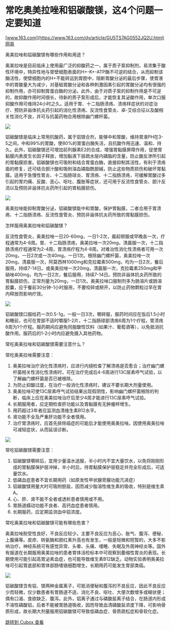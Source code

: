 常吃奥美拉唑和铝碳酸镁，这4个问题一定要知道
======================

[www.163.com](https://www.163.com/dy/article/GU5TS7AG0552JQ2U.html)网易

奥美拉唑和铝碳酸镁有哪些作用和用途？

奥美拉唑是目前临床上使用最广泛的抑酸药之一，属于质子泵抑制剂，易浓集于酸性环境中，特异性地与胃壁细胞表面的H+-K+-ATP酶不可逆的结合，从而抑制该酶活性，使壁细胞内的H+不能转运到胃腔中，阻断胃酸分泌的最后步骤，使胃液中的胃酸量大为减少，对基础胃酸分泌和各种刺激因素引起的胃酸分泌均有很强的抑制作用，亦可抑制胃蛋白酶的分泌。此外，由于对质子泵的抑制作用是不可逆的，故抑酸作用时间很长，待新的质子泵形成后，才能恢复其泌酸作用，单次口服抑酸作用可维持24小时之久。适用于胃、十二指肠溃疡、溃疡样症状的对症治疗、预防非甾体抗炎药引起的消化性溃疡、反流性食管炎、卓-艾综合征以及酸相关性消化不良，并可与抗菌药物合用根除幽门螺杆菌。

![](https://image.cubox.pro/cardImg/2023101821113664202/73001.jpg?imageMogr2/quality/90/ignore-error/1)  

铝碳酸镁是临床上常用抗酸药，属于铝镁合剂，能够中和胃酸，维持胃液PH在3-5之间，中和99%的胃酸，使80%的胃蛋白酶失活，且抗酸作用迅速、温和、持久。此外，铝碳酸镁还可增加前列腺素E2的合成，增强胃黏膜屏障作用，促使胃黏膜内表皮生长因子释放，增加黏液下层疏水层内磷脂的含量，防止酸反渗所引起的胃黏膜损害。铝碳酸镁也可吸附和结合胃蛋白酶，直接抑制其活性，有利于溃疡面的修复，还可结合胆汁酸和吸附溶血磷脂酰胆碱，防止这些物质损伤和破坏胃黏膜。适用于急慢性胃炎、十二指肠球炎、胃溃疡、十二指肠溃疡，可缓解胃酸过多引起的胃灼痛、反酸、恶心、呕吐、腹胀等症状，还可用于反流性食管炎、胆汁反流以及预防非甾体抗炎药所引起的胃粘膜损伤。

![](https://image.cubox.pro/cardImg/2023101821113682288/37983.jpg?imageMogr2/quality/90/ignore-error/1)  

奥美拉唑能抑制胃酸分泌，铝碳酸镁能中和胃酸，保护胃黏膜，二者合用于胃溃疡、十二指肠溃疡、反流性食管炎、预防非甾体抗炎药所致的胃黏膜损伤。

怎样服用奥美拉唑和铝碳酸镁？

反流性食管炎，奥美拉唑一日20-60mg，一日1-2次，晨起顿服或早晚各一次，疗程通常为4-8周。胃、十二指肠溃疡，奥美拉唑一次20mg，清晨服一次，十二指肠溃疡疗程通常为2-4周，胃溃疡疗程为4-8周。对难治性消化性溃疡者可用一次20mg，一日2次或一次40mg，一日1次。根除幽门螺杆菌，奥美拉唑一次20mg，清晨服一次，阿莫西林1000mg和克拉霉素500mg，均为一日2次，餐后服用，持续7-14日。或奥美拉唑一次20mg，清晨服一次，克拉霉素250mg和甲硝唑400mg，均为一日2次，餐后服用，持续7-14日。预防非甾体抗炎药所致的胃黏膜损伤，正常剂量为20mg，一日1次。奥美拉唑口服制剂多为肠溶片或肠溶胶囊，应于餐前30分钟-1小时服用，不要咬碎或掰开，以防止药物颗粒过早在胃内释放而影响疗效。

![](https://image.cubox.pro/cardImg/2023101821113756824/91178.jpg?imageMogr2/quality/90/ignore-error/1)  

铝碳酸镁口服给药一次0.5-1g，一般一日3次，嚼碎服，服药时间应在饭后1.5小时和睡前，也可在胃部不适时嚼服1-2片，十二指肠球部溃疡6周为1个疗程，胃溃疡8周为1个疗程。服药期间应避免同服酸性饮料（如果汁、葡萄酒等），以免抵消抗酸作用。服药后的1-2小时内应避免摄入其他药物。

常吃奥美拉唑和铝碳酸镁需要注意什么？

常吃奥美拉唑需要注意：

1. 奥美拉唑治疗消化性溃疡时，应进行内镜检查了解溃疡是否愈合；治疗幽门螺杆菌相关性消化性溃疡时，可在治疗完成后4-6周进行13C尿素呼气试验，以了解幽门螺杆菌是否已被根除。
2. 为防止抑酸过度，在治疗一般消化性溃疡时，建议不要长期大剂量使用。
3. 奥美拉唑可使13C尿素呼气试验结果出现假阴性，影响幽门螺杆菌根除的判断，临床上应在奥美拉唑治疗后至少4周才能进行13C尿素呼气试验。
4. 长期服用者，应定期检查肝功能以及胃黏膜有无肿瘤样增生。
5. 用药超过3年者应监测血清维生素B12水平。
6. 肾功能不全及严重肝功能不全者慎用。
7. 治疗胃溃疡时，应首先排除癌症的可能后才能使用奥美拉唑。因使用奥美拉唑可减轻症状，从而延误诊断。

![](https://image.cubox.pro/cardImg/2023101821113864638/12539.jpg?imageMogr2/quality/90/ignore-error/1)  

常吃铝碳酸镁需要注意：

1. 铝碳酸镁嚼碎后，宜用少量温水送服，半小时内不宜大量饮水，以免将刚刚形成的胃黏膜保护层冲掉，半小时后，待胃黏膜保护层稳定并完全形成后，可适量饮水。
2. 低磷血症患者不宜长期用药（如原发性甲状腺旁腺功能亢进症）
3. 铝碳酸镁用量大时可吸附胆盐，因而减少脂溶性维生素的吸收，特别是维生素A。
4. 心、肝、肾不能不全者或透析患者慎用或不用。
5. 胃肠道蠕动功能不良者、高钙血症患者慎用。
6. 长期服药，应定期监测血中铝浓度。

常吃奥美拉唑和铝碳酸镁可能有哪些危害？

奥美拉唑耐受性良好，不良反应较少。主要不良反应为恶心、胀气、腹泻、便秘、上腹痛等。皮疹、转氨酶和胆红素升高也有发生，一般是轻微和短暂的，大多不影响治疗。神经系统可有感觉异常、头晕、头痛、嗜睡、失眠及外周神经炎等。国外有报道在长期服用奥美拉唑的患者胃体活检标本中可观察到萎缩性胃炎的表现。长期使用可能引起高胃泌素血症，也可能导致维生素B12缺乏。动物实验表明奥美拉唑可引起胃底部和胃体部肠嗜铬细胞增生，长期用药可能发生胃部类癌。

![](https://image.cubox.pro/cardImg/2023101821113846161/31168.jpg?imageMogr2/quality/90/ignore-error/1)  

铝碳酸镁含有铝、镁两种金属离子，可抵消便秘和腹泻的不良反应，因此不良反应少而轻微，仅少数患者有胃肠道不适、消化不良、呕吐、大便次数增多或糊状便；偶有口渴、食欲缺乏、腹泻。此外，铝离子通过与磷酸盐离子结合，在肠道内形成不溶性磷酸铝，后者不能被胃肠道吸收，因而导致血清磷酸盐浓度下降，可影响骨质形成，故长期大剂量服用铝碳酸镁可导致低磷血症、骨质疏松症和骨软化症。

[跳转到 Cubox 查看](https://cubox.pro/my/card?id=7114307083071129988)
